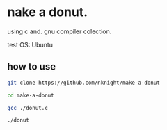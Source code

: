 # nake a donut.

using c and. gnu compiler colection.

test OS: Ubuntu

## how to use 

```bash
git clone https://github.com/nknight/make-a-donut

cd make-a-donut

gcc ./donut.c

./donut
```
